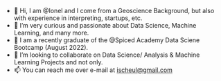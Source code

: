 - 👋 Hi, I am @Ionel and I come from a Geoscience Background, but also with experience in interpreting, startups, etc.
- 👀 I’m very curious and passionate about Data Science, Machine Learning, and many more.
- 🌱 I am a recently graduate of the @Spiced Academy Data Sciene Bootcamp (August 2022).
- 💞️ I’m looking to collaborate on Data Science/ Analysis & Machine Learning Projects and not only.
- 📫 You can reach me over e-mail at ischeul@gmail.com

<!---
IonelS-coder/IonelS-coder is a ✨ special ✨ repository because its `README.md` (this file) appears on your GitHub profile.
You can click the Preview link to take a look at your changes.
--->
